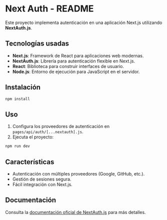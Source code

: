# Next Auth - README

Este proyecto implementa autenticación en una aplicación Next.js utilizando **NextAuth.js**.

## Tecnologías usadas

- **Next.js**: Framework de React para aplicaciones web modernas.
- **NextAuth.js**: Librería para autenticación flexible en Next.js.
- **React**: Biblioteca para construir interfaces de usuario.
- **Node.js**: Entorno de ejecución para JavaScript en el servidor.

## Instalación

```bash
npm install
```

## Uso

1. Configura los proveedores de autenticación en `pages/api/auth/[...nextauth].js`.
2. Ejecuta el proyecto:

```bash
npm run dev
```

## Características

- Autenticación con múltiples proveedores (Google, GitHub, etc.).
- Gestión de sesiones segura.
- Fácil integración con Next.js.

## Documentación

Consulta la [documentación oficial de NextAuth.js](https://next-auth.js.org/) para más detalles.
